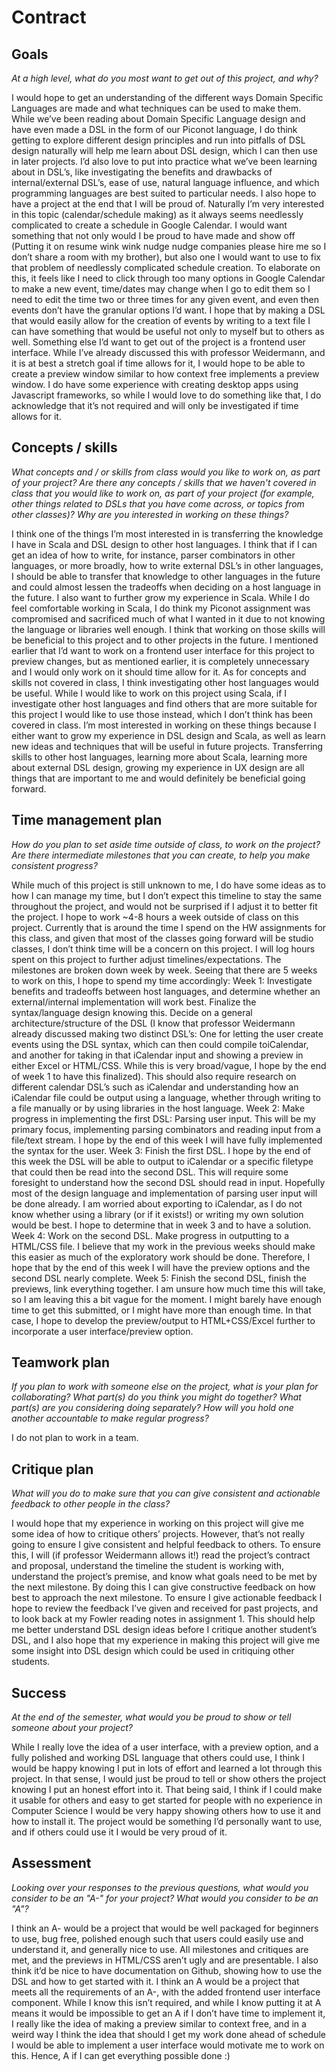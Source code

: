 # Contract

## Goals

_At a high level, what do you most want to get out of this project, and why?_

I would hope to get an understanding of the different ways Domain Specific Languages are made and what techniques can be used to make them. While we’ve been reading about Domain Specific Language design and have even made a DSL in the form of our Piconot language, I do think getting to explore different design principles and run into pitfalls of DSL design naturally will help me learn about DSL design, which I can then use in later projects. I’d also love to put into practice what we’ve been learning about in DSL’s, like investigating the benefits and drawbacks of internal/external DSL’s, ease of use, natural language influence, and which programming languages are best suited to particular needs.
	I also hope to have a project at the end that I will be proud of. Naturally I’m very interested in this topic (calendar/schedule making) as it always seems needlessly complicated to create a schedule in Google Calendar. I would want something that not only would I be proud to have made and show off (Putting it on resume wink wink nudge nudge companies please hire me so I don’t share a room with my brother), but also one I would want to use to fix that problem of needlessly complicated schedule creation. To elaborate on this, it feels like I need to click through too many options in Google Calendar to make a new event, time/dates may change when I go to edit them so I need to edit the time two or three times for any given event, and even then events don’t have the granular options I’d want. I hope that by making a DSL that would easily allow for the creation of events by writing to a text file I can have something that would be useful not only to myself but to others as well.
	Something else I’d want to get out of the project is a frontend user interface. While I’ve already discussed this with professor Weidermann, and it is at best a stretch goal if time allows for it, I would hope to be able to create a preview window similar to how context free implements a preview window. I do have some experience with creating desktop apps using Javascript frameworks, so while I would love to do something like that, I do acknowledge that it’s not required and will only be investigated if time allows for it.


## Concepts / skills

_What concepts and / or skills from class would you like to work on, as part of your
project? Are there any concepts / skills that we haven't covered in class that you would
like to work on, as part of your project (for example, other things related to DSLs that
you have come across, or topics from other classes)? Why are you interested in working on
these things?_

I think one of the things I’m most interested in is transferring the knowledge I have in Scala and DSL design to other host languages. I think that if I can get an idea of how to write, for instance, parser combinators in other languages, or more broadly, how to write external DSL’s in other languages, I should be able to transfer that knowledge to other languages in the future and could almost lessen the tradeoffs when deciding on a host language in the future. 
	I also want to further grow my experience in Scala. While I do feel comfortable working in Scala, I do think my Piconot assignment was compromised and sacrificed much of what I wanted in it due to not knowing the language or libraries well enough. I think that working on those skills will be beneficial to this project and to other projects in the future. 
	I mentioned earlier that I’d want to work on a frontend user interface for this project to preview changes, but as mentioned earlier, it is completely unnecessary and I would only work on it should time allow for it. As for concepts and skills not covered in class, I think investigating other host languages would be useful. While I would like to work on this project using Scala, if I investigate other host languages and find others that are more suitable for this project I would like to use those instead, which I don’t think has been covered in class. 
	I’m most interested in working on these things because I either want to grow my experience in DSL design and Scala, as well as learn new ideas and techniques that will be useful in future projects. Transferring skills to other host languages, learning more about Scala, learning more about external DSL design, growing my experience in UX design are all things that are important to me and would definitely be beneficial going forward.


## Time management plan

_How do you plan to set aside time outside of class, to work on the project? Are there
intermediate milestones that you can create, to help you make consistent progress?_

  While much of this project is still unknown to me, I do have some ideas as to how I can manage my time, but I don’t expect this timeline to stay the same throughout the project, and would not be surprised if I adjust it to better fit the project.
	I hope to work ~4-8 hours a week outside of class on this project. Currently that is around the time I spend on the HW assignments for this class, and given that most of the classes going forward will be studio classes, I don’t think time will be a concern on this project. I will log hours spent on this project to further adjust timelines/expectations.
The milestones are broken down week by week. Seeing that there are 5 weeks to work on this, I hope to spend my time accordingly:
Week 1: Investigate benefits and tradeoffs between host languages, and determine whether an external/internal implementation will work best. Finalize the syntax/language design knowing this. Decide on a general architecture/structure of the DSL (I know that professor Weidermann already discussed making two distinct DSL’s: One for letting the user create events using the DSL syntax, which can then could compile toiCalendar, and another for taking in that iCalendar input and showing a preview in either Excel or HTML/CSS. While this is very broad/vague, I hope by the end of week 1 to have this finalized). This should also require research on different calendar DSL’s such as iCalendar and understanding how an iCalendar file could be output using a language, whether through writing to a file manually or by using libraries in the host language.
Week 2: Make progress in implementing the first DSL: Parsing user input. This will be my primary focus, implementing parsing combinators and reading input from a file/text stream. I hope by the end of this week I will have fully implemented the syntax for the user.
Week 3: Finish the first DSL. I hope by the end of this week the DSL will be able to output to iCalendar or a specific filetype that could then be read into the second DSL. This will require some foresight to understand how the second DSL should read in input. Hopefully most of the design language and implementation of parsing user input will be done already. I am worried about exporting to iCalendar, as I do not know whether using a library (or if it exists!) or writing my own solution would be best. I hope to determine that in week 3 and to have a solution.
Week 4: Work on the second DSL. Make progress in outputting to a HTML/CSS file. I believe that my work in the previous weeks should make this easier as much of the exploratory work should be done. Therefore, I hope that by the end of this week I will have the preview options and the second DSL nearly complete.
Week 5: Finish the second DSL, finish the previews, link everything together. I am unsure how much time this will take, so I am leaving this a bit vague for the moment. I might barely have enough time to get this submitted, or I might have more than enough time. In that case, I hope to develop the preview/output to HTML+CSS/Excel further to incorporate a user interface/preview option.

## Teamwork plan

_If you plan to work with someone else on the project, what is your plan for
collaborating? What part(s) do you think you might do together? What part(s) are you
considering doing separately? How will you hold one another accountable to make regular
progress?_

I do not plan to work in a team.

## Critique plan

_What will you do to make sure that you can give consistent and actionable feedback to
other people in the class?_

  I would hope that my experience in working on this project will give me some idea of how to critique others’ projects. However, that’s not really going to ensure I give consistent and helpful feedback to others. To ensure this, I will (if professor Weidermann allows it!) read the project’s contract and proposal, understand the timeline the student is working with, understand the project’s premise, and know what goals need to be met by the next milestone. By doing this I can give constructive feedback on how best to approach the next milestone.
	To ensure I give actionable feedback I hope to review the feedback I’ve given and received for past projects, and to look back at my Fowler reading notes in assignment 1. This should help me better understand DSL design ideas before I critique another student’s DSL, and I also hope that my experience in making this project will give me some insight into DSL design which could be used in critiquing other students. 


## Success

_At the end of the semester, what would you be proud to show or tell someone about your
project?_

While I really love the idea of a user interface, with a preview option, and a fully polished and working DSL language that others could use, I think I would be happy knowing I put in lots of effort and learned a lot through this project. In that sense, I would just be proud to tell or show others the project knowing I put an honest effort into it.
	That being said, I think if I could make it usable for others and easy to get started for people with no experience in Computer Science I would be very happy showing others how to use it and how to install it. The project would be something I’d personally want to use, and if others could use it I would be very proud of it. 



## Assessment

_Looking over your responses to the previous questions, what would you consider to be an
"A-" for your project? What would you consider to be an "A"?_


I think an A- would be a project that would be well packaged for beginners to use, bug free, polished enough such that users could easily use and understand it, and generally nice to use. All milestones and critiques are met, and the previews in HTML/CSS aren’t ugly and are presentable. I also think it’d be nice to have documentation on Github, showing how to use the DSL and how to get started with it.
	I think an A would be a project that meets all the requirements of an A-, with the added frontend user interface component. While I know this isn’t required, and while I know putting it at A means it would be impossible to get an A if I don’t have time to implement it, I really like the idea of making a preview similar to context free, and in a weird way I think the idea that should I get my work done ahead of schedule I would be able to implement a user interface would motivate me to work on this. Hence, A if I can get everything possible done :) 


